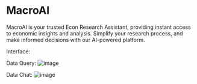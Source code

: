 # MacroAI
MacroAI is your trusted Econ Research Assistant, providing instant access to economic insights and analysis. Simplify your research process, and make informed decisions with our AI-powered platform. 

Interface:

Data Query:
![image](https://github.com/gopal10sep/MacroAI/assets/12400625/cb1ce926-d352-4d9d-9bc7-82330dc3289c)

Data Chat:
![image](https://github.com/gopal10sep/MacroAI/assets/12400625/f096f512-a800-4c0f-9a43-616124230829)


